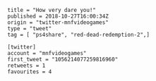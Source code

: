 ```
title = "How very dare you!"
published = 2018-10-27T16:00:34Z
origin = "twitter-mnfvideogames"
type = "tweet"
tag = [ "ps4share", "red-dead-redemption-2",]

[twitter]
account = "mnfvideogames"
first_tweet = "1056214077259816960"
retweets = 1
favourites = 4
```

<p class='image'><img src='https://mnf.m17s.net/2018/10/27/DqhtGmsWwAA3aYp.jpg' alt=''></p>

